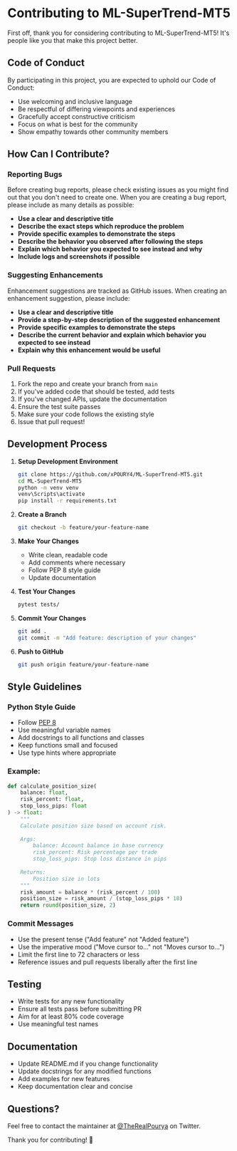 # Contributing to ML-SuperTrend-MT5

First off, thank you for considering contributing to ML-SuperTrend-MT5! It's people like you that make this project better.

## Code of Conduct

By participating in this project, you are expected to uphold our Code of Conduct:

- Use welcoming and inclusive language
- Be respectful of differing viewpoints and experiences
- Gracefully accept constructive criticism
- Focus on what is best for the community
- Show empathy towards other community members

## How Can I Contribute?

### Reporting Bugs

Before creating bug reports, please check existing issues as you might find out that you don't need to create one. When you are creating a bug report, please include as many details as possible:

* **Use a clear and descriptive title**
* **Describe the exact steps which reproduce the problem**
* **Provide specific examples to demonstrate the steps**
* **Describe the behavior you observed after following the steps**
* **Explain which behavior you expected to see instead and why**
* **Include logs and screenshots if possible**

### Suggesting Enhancements

Enhancement suggestions are tracked as GitHub issues. When creating an enhancement suggestion, please include:

* **Use a clear and descriptive title**
* **Provide a step-by-step description of the suggested enhancement**
* **Provide specific examples to demonstrate the steps**
* **Describe the current behavior and explain which behavior you expected to see instead**
* **Explain why this enhancement would be useful**

### Pull Requests

1. Fork the repo and create your branch from `main`
2. If you've added code that should be tested, add tests
3. If you've changed APIs, update the documentation
4. Ensure the test suite passes
5. Make sure your code follows the existing style
6. Issue that pull request!

## Development Process

1. **Setup Development Environment**
   ```bash
   git clone https://github.com/xPOURY4/ML-SuperTrend-MT5.git
   cd ML-SuperTrend-MT5
   python -m venv venv
   venv\Scripts\activate
   pip install -r requirements.txt
   ```

2. **Create a Branch**
   ```bash
   git checkout -b feature/your-feature-name
   ```

3. **Make Your Changes**
   - Write clean, readable code
   - Add comments where necessary
   - Follow PEP 8 style guide
   - Update documentation

4. **Test Your Changes**
   ```bash
   pytest tests/
   ```

5. **Commit Your Changes**
   ```bash
   git add .
   git commit -m "Add feature: description of your changes"
   ```

6. **Push to GitHub**
   ```bash
   git push origin feature/your-feature-name
   ```

## Style Guidelines

### Python Style Guide

- Follow [PEP 8](https://www.python.org/dev/peps/pep-0008/)
- Use meaningful variable names
- Add docstrings to all functions and classes
- Keep functions small and focused
- Use type hints where appropriate

### Example:
```python
def calculate_position_size(
    balance: float, 
    risk_percent: float, 
    stop_loss_pips: float
) -> float:
    """
    Calculate position size based on account risk.
    
    Args:
        balance: Account balance in base currency
        risk_percent: Risk percentage per trade
        stop_loss_pips: Stop loss distance in pips
        
    Returns:
        Position size in lots
    """
    risk_amount = balance * (risk_percent / 100)
    position_size = risk_amount / (stop_loss_pips * 10)
    return round(position_size, 2)
```

### Commit Messages

- Use the present tense ("Add feature" not "Added feature")
- Use the imperative mood ("Move cursor to..." not "Moves cursor to...")
- Limit the first line to 72 characters or less
- Reference issues and pull requests liberally after the first line

## Testing

- Write tests for any new functionality
- Ensure all tests pass before submitting PR
- Aim for at least 80% code coverage
- Use meaningful test names

## Documentation

- Update README.md if you change functionality
- Update docstrings for any modified functions
- Add examples for new features
- Keep documentation clear and concise

## Questions?

Feel free to contact the maintainer at [@TheRealPourya](https://twitter.com/TheRealPourya) on Twitter.

Thank you for contributing! 🚀
